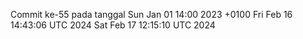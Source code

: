 Commit ke-55 pada tanggal Sun Jan 01 14:00 2023 +0100
Fri Feb 16 14:43:06 UTC 2024
Sat Feb 17 12:15:10 UTC 2024

